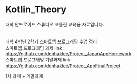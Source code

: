 # Kotlin_Theory

대학 안드로이드 스튜디오 코틀린 교육용 자료입니다.<br><br><br>
대학 4학년 2학기 스마트앱 프로그래밍 수업 정리<br>
스마트앱 프로그래밍 과제 link : https://github.com/donhaklee/Project_JapanAppHomework <br>
스마트앱 프로그래밍 기말과제 link : https://github.com/donhaklee/Project_AppFinalProject <br>

1차 과제 + 기말과제<br>
